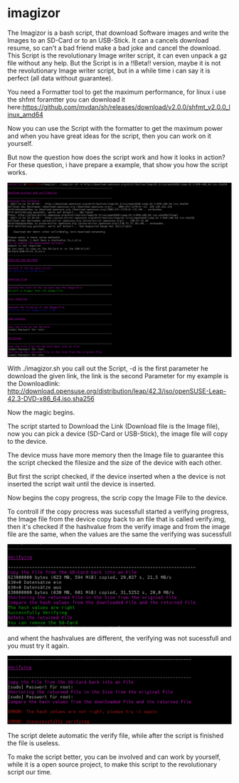 # imagizor
The Imagizor is a bash script, that download Software images and write the Images to an SD-Card or to an USB-Stick.
It can a cancels download resume, so can't a bad friend make a bad joke and cancel the download. 
This Script is the revolutionary Image writer script, it can even unpack a gz file without any help.
But the Script is in a !!Beta!! version, maybe it is not the revolutionary Image writer script, but in a while time i can say it is perfect (all data without guarantee).

You need a Formatter tool to get the maximum performance, for linux i use the shfmt foramtter you can download it here:https://github.com/mvdan/sh/releases/download/v2.0.0/shfmt_v2.0.0_linux_amd64

Now you can use the Script with the formatter to get the maximum power and when you have great ideas for the script, then you can work on it yourself.

But now the question how does the script work and how it looks in action?
For these question, i have prepare a example, that show you how the script works.

![distribution overview](images/Vorschau.png)

With ./imagizor.sh you call out the Script, -d is the first parameter he download the given link, the link is the second Parameter for my example is the Downloadlink: http://download.opensuse.org/distribution/leap/42.3/iso/openSUSE-Leap-42.3-DVD-x86_64.iso.sha256

Now the magic begins.

The script started to Download the Link (Download file is the Image file), now you can pick a device (SD-Card or USB-Stick), the image file will copy to the device. 

The device muss have more memory then the Image file to guarantee this the script checked the filesize and the size of the device with each other.

But first the script checked, if the device inserted when a the device is not inserted the script wait until the device is inserted.

Now begins the copy progress, the scrip copy the Image File to the device.

To controll if the copy procress was sucessfull started a verifying progress, the Image file from the device copy back to an file that is called verify.img, then it's checked if the hashvalue from the verify image and from the image file are the same, when the values are the same the verifying was sucessfull 

![distribution overview](images/Vorschau_richtig.png)

and whent the hashvalues are different, the verifying was not sucessfull and you must try it again.

![distribution overview](images/Vorschau_falsch.png)

The script delete automatic the verify file, while after the script is finished the file is useless.

To make the script better, you can be involved and can work by yourself, while it is a open source project, to make this script to the revolutionary script our time.
